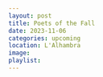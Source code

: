 ```yaml
---
layout: post
title: Poets of the Fall
date: 2023-11-06
categories: upcoming
location: L'Alhambra
image: 
playlist: 
---
```

